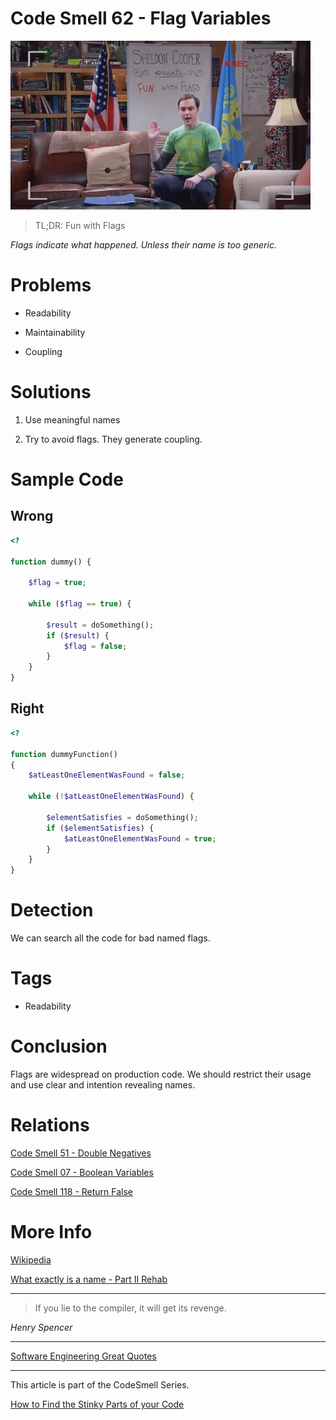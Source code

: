 # Code Smell 62 - Flag Variables

![Code Smell 62 - Flag Variables](Code%20Smell%2062%20-%20Flag%20Variables.gif)

> TL;DR: Fun with Flags

*Flags indicate what happened. Unless their name is too generic.*

# Problems

-  Readability
 
- Maintainability

- Coupling

# Solutions

1.  Use meaningful names

2. Try to avoid flags. They generate coupling.

# Sample Code

## Wrong

[Gist Url]: # (https://gist.github.com/mcsee/694068de9cd2bbb8592d1a14bd89fe9e)
```php
<?

function dummy() {

    $flag = true;

    while ($flag == true) {

        $result = doSomething();
        if ($result) {
            $flag = false;
        }
    }
}
```

## Right

[Gist Url]: # (https://gist.github.com/mcsee/8a0de13a6fb13ae4da9c51a1b91c9705)
```php
<?

function dummyFunction()
{
    $atLeastOneElementWasFound = false;

    while (!$atLeastOneElementWasFound) {

        $elementSatisfies = doSomething();
        if ($elementSatisfies) {
            $atLeastOneElementWasFound = true;
        }
    }
}
```

# Detection

We can search all the code for bad named flags.

# Tags

- Readability

# Conclusion

Flags are widespread on production code. We should restrict their usage and use clear and intention revealing names.
 
# Relations

[Code Smell 51 - Double Negatives](https://github.com/mcsee/Software-Design-Articles/tree/main/Articles/Code%20Smells/Code%20Smell%2051%20-%20Double%20Negatives/readme.md)

[Code Smell 07 - Boolean Variables](https://github.com/mcsee/Software-Design-Articles/tree/main/Articles/Code%20Smells/Code%20Smell%2007%20-%20Boolean%20Variables/readme.md)

[Code Smell 118 - Return False](https://github.com/mcsee/Software-Design-Articles/tree/main/Articles/Code%20Smells/Code%20Smell%20118%20-%20Return%20False/readme.md)

# More Info

[Wikipedia](https://en.wikipedia.org/wiki/Boolean_flag)

[What exactly is a name - Part II Rehab](https://github.com/mcsee/Software-Design-Articles/tree/main/Articles/Theory/What%20exactly%20is%20a%20name%20-%20Part%20II%20Rehab/readme.md)

* * *

> If you lie to the compiler, it will get its revenge.

_Henry Spencer_

* * *
 
[Software Engineering Great Quotes](https://github.com/mcsee/Software-Design-Articles/tree/main/Articles/Quotes/Software%20Engineering%20Great%20Quotes/readme.md)

* * *

This article is part of the CodeSmell Series.

[How to Find the Stinky Parts of your Code](https://github.com/mcsee/Software-Design-Articles/tree/main/Articles/Code%20Smells/How%20to%20Find%20the%20Stinky%20parts%20of%20your%20Code/readme.md)